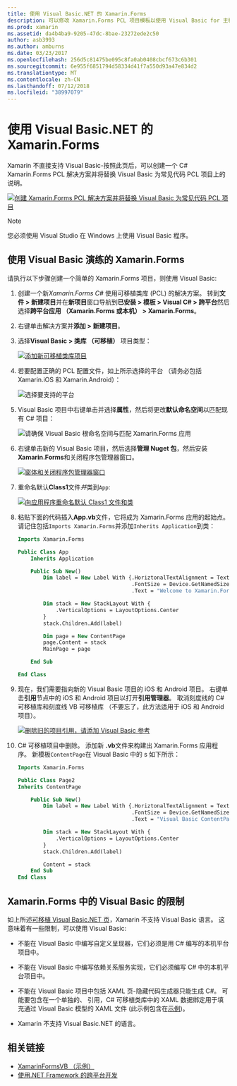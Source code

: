 ```yaml
---
title: 使用 Visual Basic.NET 的 Xamarin.Forms
description: 可以修改 Xamarin.Forms PCL 项目模板以使用 Visual Basic for 主程序集，实际上就允许你构建跨平台移动应用程序使用 VB.NET。
ms.prod: xamarin
ms.assetid: da4b4ba9-9205-47dc-8bae-23272ede2c50
author: asb3993
ms.author: amburns
ms.date: 03/23/2017
ms.openlocfilehash: 256d5c81475be095c8fa0ab0408cbcf673c6b301
ms.sourcegitcommit: 6e955f6851794d58334d41f7a550d93a47e834d2
ms.translationtype: MT
ms.contentlocale: zh-CN
ms.lasthandoff: 07/12/2018
ms.locfileid: "38997079"
---
```

# <a name="xamarinforms-using-visual-basicnet"></a>使用 Visual Basic.NET 的 Xamarin.Forms

Xamarin 不直接支持 Visual Basic-按照此页后，可以创建一个 C# Xamarin.Forms PCL 解决方案并将替换 Visual Basic 为常见代码 PCL 项目上的说明。

[![](xamarin-forms-images/hero-sml.png "创建 Xamarin.Forms PCL 解决方案并将替换 Visual Basic 为常见代码 PCL 项目")](xamarin-forms-images/hero.png#lightbox)

> [!NOTE]
> 您必须使用 Visual Studio 在 Windows 上使用 Visual Basic 程序。

## <a name="xamarinforms-with-visual-basic-walkthrough"></a>使用 Visual Basic 演练的 Xamarin.Forms

请执行以下步骤创建一个简单的 Xamarin.Forms 项目，则使用 Visual Basic:

1. 创建一个新*Xamarin.Forms C#* 使用可移植类库 (PCL) 的解决方案。
转到**文件 > 新建项目**并在**新项目**窗口导航到**已安装 > 模板 > Visual C# > 跨平台**然后选择**跨平台应用 （Xamarin.Forms 或本机） > Xamarin.Forms**。

2. 右键单击解决方案并**添加 > 新建项目**。

3. 选择**Visual Basic > 类库 （可移植）** 项目类型：

   [![](xamarin-forms-images/add-vb-2-sml.png "添加新可移植类库项目")](xamarin-forms-images/add-vb-2.png#lightbox)

4. 若要配置正确的 PCL 配置文件，如上所示选择的平台 （请务必包括 Xamarin.iOS 和 Xamarin.Android）：

   ![](xamarin-forms-images/add-vb-3-sml.png "选择要支持的平台")

5. Visual Basic 项目中右键单击并选择**属性**，然后将更改**默认命名空间**以匹配现有 C# 项目：

   ![](xamarin-forms-images/add-vb-4s-sml.png "请确保 Visual Basic 根命名空间与匹配 Xamarin.Forms 应用")

6. 右键单击新的 Visual Basic 项目，然后选择**管理 Nuget 包**，然后安装**Xamarin.Forms**和关闭程序包管理器窗口。

   [![](xamarin-forms-images/add-vb-4-sml.png "窗体和关闭程序包管理器窗口")](xamarin-forms-images/add-vb-4.png#lightbox)

7. 重命名默认**Class1**文件*并*类到`App`:

   [![](xamarin-forms-images/add-vb-5-sml.png "向应用程序重命名默认 Class1 文件和类")](xamarin-forms-images/add-vb-5.png#lightbox)

8. 粘贴下面的代码插入**App.vb**文件，它将成为 Xamarin.Forms 应用的起始点。 请记住包括`Imports Xamarin.Forms`并添加`Inherits Application`到类：

    ```vb 
    Imports Xamarin.Forms

    Public Class App
        Inherits Application

        Public Sub New()
            Dim label = New Label With {.HoriztonalTextAlignment = TextAlignment.Center,
                                        .FontSize = Device.GetNamedSize(NamedSize.Medium, GetType(Label)),
                                        .Text = "Welcome to Xamarin.Forms with Visual Basic.NET"}

            Dim stack = New StackLayout With {
                .VerticalOptions = LayoutOptions.Center
            }
            stack.Children.Add(label)

            Dim page = New ContentPage
            page.Content = stack
            MainPage = page

        End Sub

    End Class
    ```

9. 现在，我们需要指向新的 Visual Basic 项目的 iOS 和 Android 项目。
右键单击**引用**节点中的 iOS 和 Android 项目以打开**引用管理器**。 取消刻度线的 C# 可移植库和刻度线 VB 可移植库 （不要忘了，此方法适用于 iOS 和 Android 项目）。

   [![](xamarin-forms-images/add-vb-8-sml.png "删除旧的项目引用，请添加 Visual Basic 参考")](xamarin-forms-images/add-vb-8.png#lightbox)

10. C# 可移植项目中删除。 添加新 **.vb**文件来构建出 Xamarin.Forms 应用程序。 新模板`ContentPage`在 Visual Basic 中的 s 如下所示：

    ```vb
    Imports Xamarin.Forms

    Public Class Page2
    Inherits ContentPage

        Public Sub New()
            Dim label = New Label With {.HoriztonalTextAlignment = TextAlignment.Center,
                                        .FontSize = Device.GetNamedSize(NamedSize.Medium, GetType(Label)),
                                        .Text = "Visual Basic ContentPage"}

            Dim stack = New StackLayout With {
                .VerticalOptions = LayoutOptions.Center
            }
            stack.Children.Add(label)

            Content = stack
        End Sub
    End Class
    ```

## <a name="limitations-of-visual-basic-in-xamarinforms"></a>Xamarin.Forms 中的 Visual Basic 的限制

如上所述[可移植 Visual Basic.NET 页](~/cross-platform/platform/visual-basic/index.md)，Xamarin 不支持 Visual Basic 语言。 这意味着有一些限制，可以使用 Visual Basic:

 - 不能在 Visual Basic 中编写自定义呈现器，它们必须是用 C# 编写的本机平台项目中。

 - 不能在 Visual Basic 中编写依赖关系服务实现，它们必须编写 C# 中的本机平台项目中。

 - 不能在 Visual Basic 项目中包括 XAML 页-隐藏代码生成器只能生成 C#。 可能要包含在一个单独的、 引用，C# 可移植类库中的 XAML 数据绑定用于填充通过 Visual Basic 模型的 XAML 文件 (此示例包含在[示例](https://github.com/xamarin/mobile-samples/tree/master/VisualBasic/XamarinFormsVB/XamlPages))。

 - Xamarin 不支持 Visual Basic.NET 的语言。

## <a name="related-links"></a>相关链接

- [XamarinFormsVB （示例）](https://github.com/xamarin/mobile-samples/tree/master/VisualBasic/XamarinFormsVB)
- [使用.NET Framework 的跨平台开发](https://docs.microsoft.com/dotnet/standard/cross-platform/)
